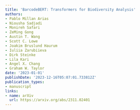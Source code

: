 ```yaml
---
title: 'BarcodeBERT: Transformers for Biodiversity Analysis'
authors:
- Pablo Millan Arias
- Niousha Sadjadi
- Monireh Safari
- ZeMing Gong
- Austin T. Wang
- Scott C. Lowe
- Joakim Bruslund Haurum
- Iuliia Zarubiieva
- Dirk Steinke
- Lila Kari
- Angel X. Chang
- Graham W. Taylor
date: '2023-01-01'
publishDate: '2023-12-16T05:07:01.733812Z'
publication_types:
- manuscript
links:
- name: arXiv
  url: https://arxiv.org/abs/2311.02401
---
```

